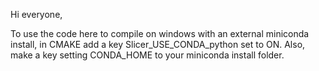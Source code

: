 Hi everyone,

To use the code here to compile on windows with an external miniconda install, in CMAKE add a key  Slicer_USE_CONDA_python set to ON. Also, make a key setting CONDA_HOME to your miniconda install folder.